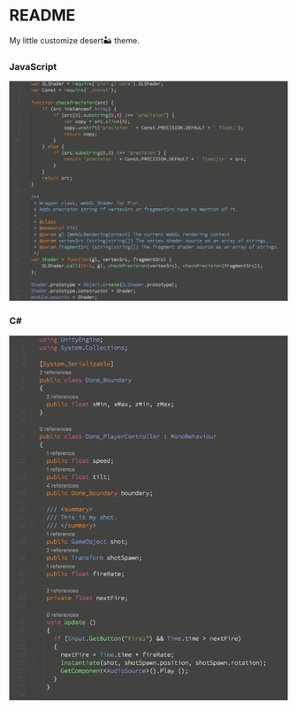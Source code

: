 # README

My little customize desert:desert: theme.

### JavaScript
![](./_javascript.png)

### C#
![](./_csharp.png)
